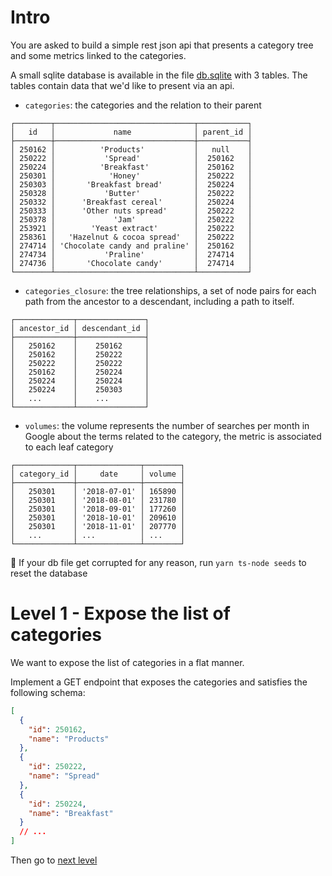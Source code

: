 # Intro

You are asked to build a simple rest json api that presents a category tree and some metrics linked to the categories.

A small sqlite database is available in the file [db.sqlite](../db.sqlite) with 3 tables. The tables contain data that we'd like to present via an api.

- `categories`: the categories and the relation to their parent

```
┌────────┬───────────────────────────────┬───────────┐
│   id   │             name              │ parent_id │
├────────┼───────────────────────────────┼───────────┤
│ 250162 │          'Products'           │   null    │
│ 250222 │           'Spread'            │  250162   │
│ 250224 │          'Breakfast'          │  250162   │
│ 250301 │            'Honey'            │  250222   │
│ 250303 │       'Breakfast bread'       │  250224   │
│ 250328 │           'Butter'            │  250222   │
│ 250332 │      'Breakfast cereal'       │  250224   │
│ 250333 │      'Other nuts spread'      │  250222   │
│ 250378 │             'Jam'             │  250222   │
│ 253921 │        'Yeast extract'        │  250222   │
│ 258361 │   'Hazelnut & cocoa spread'   │  250222   │
│ 274714 │ 'Chocolate candy and praline' │  250162   │
│ 274734 │           'Praline'           │  274714   │
│ 274736 │       'Chocolate candy'       │  274714   │
└────────┴───────────────────────────────┴───────────┘
```

- `categories_closure`: the tree relationships, a set of node pairs for each path from the ancestor to a descendant, including a path to itself.

```
┌─────────────┬───────────────┐
│ ancestor_id │ descendant_id │
├─────────────┼───────────────┤
│   250162    │    250162     │
│   250162    │    250222     │
│   250222    │    250222     │
│   250162    │    250224     │
│   250224    │    250224     │
│   250224    │    250303     │
│   ...       │    ...        │
└─────────────┴───────────────┘
```

- `volumes`: the volume represents the number of searches per month in Google about the terms related to the category, the metric is associated to each leaf category

```
┌─────────────┬──────────────┬────────┐
│ category_id │     date     │ volume │
├─────────────┼──────────────┼────────┤
│   250301    │ '2018-07-01' │ 165890 │
│   250301    │ '2018-08-01' │ 231780 │
│   250301    │ '2018-09-01' │ 177260 │
│   250301    │ '2018-10-01' │ 209610 │
│   250301    │ '2018-11-01' │ 207770 │
│   ...       │ ...          │ ...    │
└─────────────┴──────────────┴────────┘
```

📝 If your db file get corrupted for any reason, run `yarn ts-node seeds` to reset the database

# Level 1 - Expose the list of categories

We want to expose the list of categories in a flat manner.

Implement a GET endpoint that exposes the categories and satisfies the following schema:

```json
[
  {
    "id": 250162,
    "name": "Products"
  },
  {
    "id": 250222,
    "name": "Spread"
  },
  {
    "id": 250224,
    "name": "Breakfast"
  }
  // ...
]
```

Then go to [next level](./level2.md)
